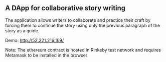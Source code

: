 ## A DApp for collaborative story writing

The application allows writers to collaborate and practice their craft by forcing them to continue the story using only the previous paragraph of the story as a guide.

Demo: http://52.221.216.169/

Note: The ethereum contract is hosted in Rinkeby test network and requires Metamask to be installed in the browser
